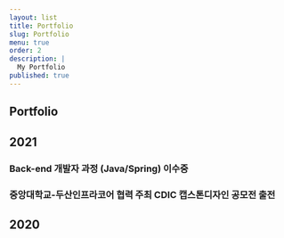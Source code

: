 ```yaml
---
layout: list
title: Portfolio
slug: Portfolio
menu: true
order: 2
description: |
  My Portfolio
published: true
---
```

## Portfolio

## 2021

### Back-end 개발자 과정 (Java/Spring) 이수중
### 중앙대학교-두산인프라코어 협력 주최 CDIC 캡스톤디자인 공모전 출전

## 2020





